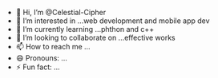 - 👋 Hi, I’m @Celestial-Cipher
- 👀 I’m interested in ...web development and mobile app dev
- 🌱 I’m currently learning ...phthon and c++
- 💞️ I’m looking to collaborate on ...effective works
- 📫 How to reach me ...
- 😄 Pronouns: ...
- ⚡ Fun fact: ...

<!---
Celestial-Cipher/Celestial-Cipher is a ✨ special ✨ repository because its `README.md` (this file) appears on your GitHub profile.
You can click the Preview link to take a look at your changes.
--->

